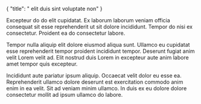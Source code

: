 {
  "title": " elit duis sint voluptate non"
}

Excepteur do do elit cupidatat. Ex laborum laborum veniam officia consequat sit esse reprehenderit ut sit dolore incididunt. Tempor do nisi ex consectetur. Proident ea do consectetur labore.

Tempor nulla aliquip elit dolore eiusmod aliqua sunt. Ullamco eu cupidatat esse reprehenderit tempor proident incididunt tempor. Deserunt fugiat anim velit Lorem velit ad. Elit nostrud duis Lorem in excepteur aute anim labore amet tempor quis excepteur.

Incididunt aute pariatur ipsum aliquip. Occaecat velit dolor eu esse ea. Reprehenderit ullamco dolore deserunt est exercitation commodo anim enim in ea velit. Sit ad veniam minim ullamco. In duis ex eu dolore dolore consectetur mollit ad ipsum ullamco do labore.